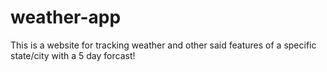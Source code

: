# weather-app
This is a website for tracking weather and other said features of a specific state/city with a 5 day forcast!
